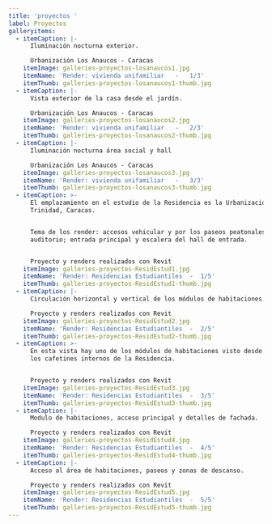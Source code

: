 ```yaml
---
title: 'proyectos '
label: Proyectos
galleryitems:
  - itemCaption: |-
      Iluminación nocturna exterior. 

      Urbanización Los Anaucos - Caracas
    itemImage: galleries-proyectos-losanaucos1.jpg
    itemName: 'Render: vivienda unifamiliar   -   1/3'
    itemThumb: galleries-proyectos-losanaucos1-thumb.jpg
  - itemCaption: |-
      Vista exterior de la casa desde el jardín.

      Urbanización Los Anaucos - Caracas
    itemImage: galleries-proyectos-losanaucos2.jpg
    itemName: 'Render: vivienda unifamiliar   -   2/3'
    itemThumb: galleries-proyectos-losanaucos2-thumb.jpg
  - itemCaption: |-
      Iluminación nocturna área social y hall

      Urbanización Los Anaucos - Caracas
    itemImage: galleries-proyectos-losanaucos3.jpg
    itemName: 'Render: vivienda unifamiliar   -   3/3'
    itemThumb: galleries-proyectos-losanaucos3-thumb.jpg
  - itemCaption: >-
      El emplazamiento en el estudio de la Residencia es la Urbanización La
      Trinidad, Caracas. 


      Tema de los render: accesos vehicular y por los paseos peatonales;
      auditorio; entrada principal y escalera del hall de entrada.


      Proyecto y renders realizados con Revit
    itemImage: galleries-proyectos-ResidEstud1.jpg
    itemName: 'Render: Residencias Estudiantiles  -  1/5'
    itemThumb: galleries-proyectos-ResidEstud1-thumb.jpg
  - itemCaption: |-
      Circulación horizontal y vertical de los módulos de habitaciones..

      Proyecto y renders realizados con Revit
    itemImage: galleries-proyectos-ResidEstud2.jpg
    itemName: 'Render: Residencias Estudiantiles  -  2/5'
    itemThumb: galleries-proyectos-ResidEstud2-thumb.jpg
  - itemCaption: >-
      En esta vista hay uno de los módulos de habitaciones visto desde uno de
      los cafetines internos de la Residencia.


      Proyecto y renders realizados con Revit
    itemImage: galleries-proyectos-ResidEstud3.jpg
    itemName: 'Render: Residencias Estudiantiles  -  3/5'
    itemThumb: galleries-proyectos-ResidEstud3-thumb.jpg
  - itemCaption: |-
      Modulo de habitaciones, acceso principal y detalles de fachada.

      Proyecto y renders realizados con Revit
    itemImage: galleries-proyectos-ResidEstud4.jpg
    itemName: 'Render: Residencias Estudiantiles  -  4/5'
    itemThumb: galleries-proyectos-ResidEstud4-thumb.jpg
  - itemCaption: |-
      Acceso al área de habitaciones, paseos y zonas de descanso.

      Proyecto y renders realizados con Revit
    itemImage: galleries-proyectos-ResidEstud5.jpg
    itemName: 'Render: Residencias Estudiantiles  -  5/5'
    itemThumb: galleries-proyectos-ResidEstud5-thumb.jpg
---
```


